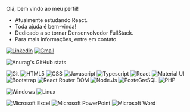 Olá, bem vindo ao meu perfil!

- Atualmente estudando React.
- Toda ajuda é bem-vinda!
- Dedicado a se tornar Densenvolvedor FullStack.
- Para mais informações, entre em contato.

[![Linkedin](https://img.shields.io/badge/LinkedIn-0077B5?style=for-the-badge&logo=linkedin&logoColor=white)](https://www.linkedin.com/in/ericles-willian-nunes-e-silva-263190200/)
[![Gmail](https://img.shields.io/badge/Gmail-D14836?style=for-the-badge&logo=gmail&logoColor=white)](ewnsilva@gmail.com)

![Anurag's GitHub stats](https://github-readme-stats.vercel.app/api?username=ewnsilva&show_icons=true&theme=radical)

![Git](https://img.shields.io/badge/Git-E34F26?style=for-the-badge&logo=git&logoColor=white)
![HTML5](https://img.shields.io/badge/HTML5-E34F26?style=for-the-badge&logo=html5&logoColor=white)
![CSS](https://img.shields.io/badge/CSS-239120?&style=for-the-badge&logo=css3&logoColor=white)
![Javascript](https://img.shields.io/badge/JavaScript-F7DF1E?style=for-the-badge&logo=javascript&logoColor=black)
![Typescript](https://img.shields.io/badge/TypeScript-007ACC?style=for-the-badge&logo=typescript&logoColor=white)
![React](https://img.shields.io/badge/React-20232A?style=for-the-badge&logo=react&logoColor=61DAFB)
![Material UI](	https://img.shields.io/badge/Microsoft_Word-2B579A?style=for-the-badge&logo=microsoft-word&logoColor=white)
![Bootstrap](	https://img.shields.io/badge/Bootstrap-563D7C?style=for-the-badge&logo=bootstrap&logoColor=white)
![React Router DOM](	https://img.shields.io/badge/React_Router-CA4245?style=for-the-badge&logo=react-router&logoColor=white)
![Node.Js](https://img.shields.io/badge/Node.js-43853D?style=for-the-badge&logo=node.js&logoColor=white)
![PosteGreSQL](	https://img.shields.io/badge/React_Router-CA4245?style=for-the-badge&logo=react-router&logoColor=white)
![PHP](https://img.shields.io/badge/PHP-777BB4?style=for-the-badge&logo=php&logoColor=white)

![Windows](https://img.shields.io/badge/Windows-017AD7?style=for-the-badge&logo=windows&logoColor=white)
![Linux](https://img.shields.io/badge/Linux-E34F26?style=for-the-badge&logo=linux&logoColor=black)

![Microsoft Excel](https://img.shields.io/badge/Microsoft_Excel-217346?style=for-the-badge&logo=microsoft-excel&logoColor=white)
![Microsoft PowerPoint](https://img.shields.io/badge/Microsoft_PowerPoint-B7472A?style=for-the-badge&logo=microsoft-powerpoint&logoColor=white)
![Microsoft Word](https://img.shields.io/badge/Microsoft_Word-2B579A?style=for-the-badge&logo=microsoft-word&logoColor=white)

